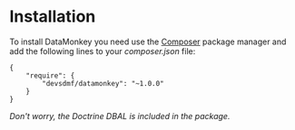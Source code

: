 # Installation

To install DataMonkey you need use the [Composer](http://getcomposer.org) package manager and add the following lines
to your *composer.json* file:

```
{
    "require": {
        "devsdmf/datamonkey": "~1.0.0"
    }
}
```

*Don't worry, the Doctrine DBAL is included in the package.*
